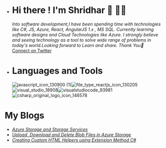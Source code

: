 - # Hi there ! I'm Shridhar 👋 :man_technologist:

     <i>Into software development,I have been spending time with technologies like C#, JS, Azure, React, AngularJS 1.x , MS SQL. Currently learning software designs and Cloud Technologies like Azure. I strongly believe and seeing technology as a tool to solve wide range of problems in today's world.Looking forward to Learn and share. Thank You🙂</i>
    <a class="twitter-follow-button"
  href="https://twitter.com/iShriss">
Connect on Twitter</a>

- # Languages and Tools 
  ![javascript_icon_130900 (1)](https://user-images.githubusercontent.com/10556988/122974941-7a084800-d3b0-11eb-91d8-b6403cca96da.png)![file_type_reactjs_icon_130205](https://user-images.githubusercontent.com/10556988/122974420-e9316c80-d3af-11eb-893e-b0425f174269.png)![visual_studio_18908](https://user-images.githubusercontent.com/10556988/122974696-3dd4e780-d3b0-11eb-8fb0-70c6f19daabb.png)![visualstudiocode_93981](https://user-images.githubusercontent.com/10556988/122974721-462d2280-d3b0-11eb-86d9-c48fa8c419c2.png)
![csharp_original_logo_icon_146578](https://user-images.githubusercontent.com/10556988/122973066-74a9fe00-d3ae-11eb-9e07-4fb5c1f95b1e.png)

</p>

<!---![Shridhar's GitHub stats](https://github-readme-stats.vercel.app/api?username=iShriss&show_icons=true)--->
<!---[![Top Langs](https://github-readme-stats.vercel.app/api/top-langs/?username=iShriss&layout=compact)](https://github.com/iShriss/github-readme-stats)--->


# My Blogs 

   - [*Azure Storage and Storage Services*](https://www.c-sharpcorner.com/article/azure-storage-and-storage-services2/)
   - [*Upload, Download and Delete Blob Files in Azure Storage*](https://www.c-sharpcorner.com/article/upload-download-and-delete-blob-files-in-azure-storage/)
   - [*Creating Custom HTML Helpers using Extension Method C#*](https://www.c-sharpcorner.com/UploadFile/092589/creating-custom-helpers/)
<!---
iShriss/iShriss is a ✨ special ✨ repository because its `README.md` (this file) appears on your GitHub profile.
You can click the Preview link to take a look at your changes.
--->
